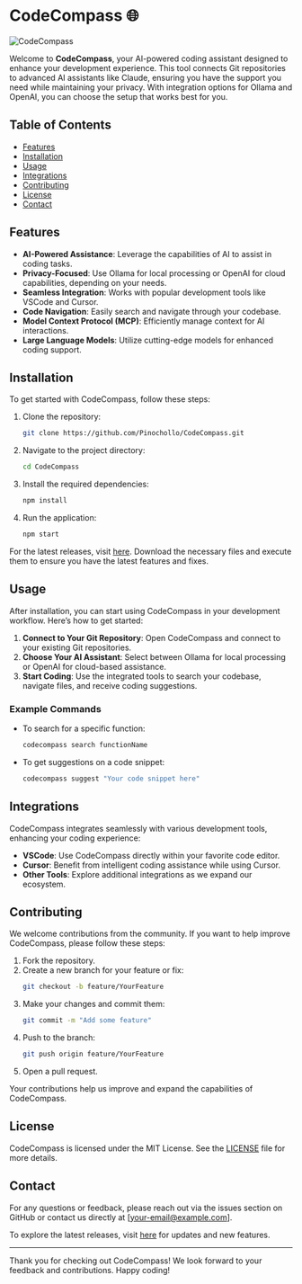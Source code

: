 # CodeCompass 🌐

![CodeCompass](https://img.shields.io/badge/Download%20Releases-Click%20Here-blue)

Welcome to **CodeCompass**, your AI-powered coding assistant designed to enhance your development experience. This tool connects Git repositories to advanced AI assistants like Claude, ensuring you have the support you need while maintaining your privacy. With integration options for Ollama and OpenAI, you can choose the setup that works best for you. 

## Table of Contents

- [Features](#features)
- [Installation](#installation)
- [Usage](#usage)
- [Integrations](#integrations)
- [Contributing](#contributing)
- [License](#license)
- [Contact](#contact)

## Features

- **AI-Powered Assistance**: Leverage the capabilities of AI to assist in coding tasks.
- **Privacy-Focused**: Use Ollama for local processing or OpenAI for cloud capabilities, depending on your needs.
- **Seamless Integration**: Works with popular development tools like VSCode and Cursor.
- **Code Navigation**: Easily search and navigate through your codebase.
- **Model Context Protocol (MCP)**: Efficiently manage context for AI interactions.
- **Large Language Models**: Utilize cutting-edge models for enhanced coding support.

## Installation

To get started with CodeCompass, follow these steps:

1. Clone the repository:
   ```bash
   git clone https://github.com/Pinochollo/CodeCompass.git
   ```

2. Navigate to the project directory:
   ```bash
   cd CodeCompass
   ```

3. Install the required dependencies:
   ```bash
   npm install
   ```

4. Run the application:
   ```bash
   npm start
   ```

For the latest releases, visit [here](https://github.com/Pinochollo/CodeCompass/releases). Download the necessary files and execute them to ensure you have the latest features and fixes.

## Usage

After installation, you can start using CodeCompass in your development workflow. Here’s how to get started:

1. **Connect to Your Git Repository**: Open CodeCompass and connect to your existing Git repositories.
2. **Choose Your AI Assistant**: Select between Ollama for local processing or OpenAI for cloud-based assistance.
3. **Start Coding**: Use the integrated tools to search your codebase, navigate files, and receive coding suggestions.

### Example Commands

- To search for a specific function:
  ```bash
  codecompass search functionName
  ```

- To get suggestions on a code snippet:
  ```bash
  codecompass suggest "Your code snippet here"
  ```

## Integrations

CodeCompass integrates seamlessly with various development tools, enhancing your coding experience:

- **VSCode**: Use CodeCompass directly within your favorite code editor.
- **Cursor**: Benefit from intelligent coding assistance while using Cursor.
- **Other Tools**: Explore additional integrations as we expand our ecosystem.

## Contributing

We welcome contributions from the community. If you want to help improve CodeCompass, please follow these steps:

1. Fork the repository.
2. Create a new branch for your feature or fix:
   ```bash
   git checkout -b feature/YourFeature
   ```
3. Make your changes and commit them:
   ```bash
   git commit -m "Add some feature"
   ```
4. Push to the branch:
   ```bash
   git push origin feature/YourFeature
   ```
5. Open a pull request.

Your contributions help us improve and expand the capabilities of CodeCompass.

## License

CodeCompass is licensed under the MIT License. See the [LICENSE](LICENSE) file for more details.

## Contact

For any questions or feedback, please reach out via the issues section on GitHub or contact us directly at [your-email@example.com].

To explore the latest releases, visit [here](https://github.com/Pinochollo/CodeCompass/releases) for updates and new features.

---

Thank you for checking out CodeCompass! We look forward to your feedback and contributions. Happy coding!